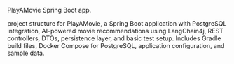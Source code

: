 PlayAMovie Spring Boot app.

project structure for PlayAMovie, a Spring Boot application with PostgreSQL integration, AI-powered movie recommendations using LangChain4j, REST controllers, DTOs, persistence layer, and basic test setup. Includes Gradle build files, Docker Compose for PostgreSQL, application configuration, and sample data.
